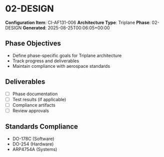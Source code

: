 # 02-DESIGN

**Configuration Item**: CI-AF131-006
**Architecture Type**: Triplane
**Phase**: 02-DESIGN
**Generated**: 2025-08-25T00:06:05+00:00

## Phase Objectives
- Define phase-specific goals for Triplane architecture
- Track progress and deliverables
- Maintain compliance with aerospace standards

## Deliverables
- [ ] Phase documentation
- [ ] Test results (if applicable)
- [ ] Compliance artifacts
- [ ] Review approvals

## Standards Compliance
- DO-178C (Software)
- DO-254 (Hardware)
- ARP4754A (Systems)
